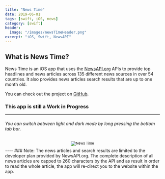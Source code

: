 ```yaml
---
title: "News Time"
date: 2019-06-01
tags: [swift, iOS, news]
category: [swift]
header:
  image: "/images/newsTimeHeader.png"
excerpt: "iOS, Swift, NewsAPI"
---
```

## What is News Time?
News Time is an iOS app that uses the [NewsAPI.org](https://newsapi.org) APIs to provide top headlines and news articles across 135 different news sources in over 54 countries. It also provides news articles search results that are up to one month old.



You can check out the project on [GitHub](https://github.com/nbolar/news-time).

### This app is still a Work in Progress
----
###### You can switch between light and dark mode by long pressing the bottom tab bar.


<div style="width:image width px; font-size:80%; text-align:center;"><img src="{{ site.url }}{{ site.baseurl }}/images/newsTimeScreenshots.png" alt="News Time" width="width" height="height" style="padding-bottom:0.5em;" /></div>
----
### Note:
The news articles and search results are limited to the developer plan provided by NewsAPI.org. The complete description of all news articles are capped to 260 characters by the API and as result in order to read the whole article, the app will re-direct you to the website within the app.

